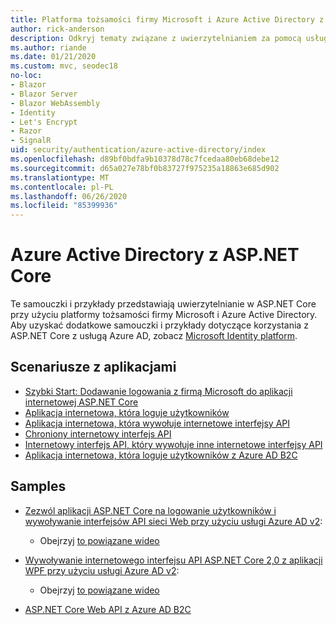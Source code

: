 ```yaml
---
title: Platforma tożsamości firmy Microsoft i Azure Active Directory z ASP.NET Core
author: rick-anderson
description: Odkryj tematy związane z uwierzytelnianiem za pomocą usługi Microsoft Identity platform Azure Active Directory dla aplikacji sieci Web i interfejsów API w programie ASP.NET Core.
ms.author: riande
ms.date: 01/21/2020
ms.custom: mvc, seodec18
no-loc:
- Blazor
- Blazor Server
- Blazor WebAssembly
- Identity
- Let's Encrypt
- Razor
- SignalR
uid: security/authentication/azure-active-directory/index
ms.openlocfilehash: d89bf0bdfa9b10378d78c7fcedaa80eb68debe12
ms.sourcegitcommit: d65a027e78bf0b83727f975235a18863e685d902
ms.translationtype: MT
ms.contentlocale: pl-PL
ms.lasthandoff: 06/26/2020
ms.locfileid: "85399936"
---
```

# <a name="azure-active-directory-with-aspnet-core"></a>Azure Active Directory z ASP.NET Core

Te samouczki i przykłady przedstawiają uwierzytelnianie w ASP.NET Core przy użyciu platformy tożsamości firmy Microsoft i Azure Active Directory. Aby uzyskać dodatkowe samouczki i przykłady dotyczące korzystania z ASP.NET Core z usługą Azure AD, zobacz [Microsoft Identity platform](/azure/active-directory/develop/).

## <a name="application-scenarios"></a>Scenariusze z aplikacjami

* [Szybki Start: Dodawanie logowania z firmą Microsoft do aplikacji internetowej ASP.NET Core](/azure/active-directory/develop/quickstart-v2-aspnet-core-webapp)
* [Aplikacja internetowa, która loguje użytkowników](/azure/active-directory/develop/scenario-web-app-sign-user-overview?tabs=aspnetcore)
* [Aplikacja internetowa, która wywołuje internetowe interfejsy API](/azure/active-directory/develop/scenario-web-app-call-api-overview)
* [Chroniony internetowy interfejs API](/azure/active-directory/develop/scenario-protected-web-api-overview)
* [Internetowy interfejs API, który wywołuje inne internetowe interfejsy API](/azure/active-directory/develop/scenario-web-api-call-api-overview)
* [Aplikacja internetowa, która loguje użytkowników z Azure AD B2C](xref:security/authentication/azure-ad-b2c)

## <a name="samples"></a>Samples

* [Zezwól aplikacji ASP.NET Core na logowanie użytkowników i wywoływanie interfejsów API sieci Web przy użyciu usługi Azure AD v2](/samples/azure-samples/active-directory-aspnetcore-webapp-openidconnect-v2/enable-webapp-signin/): 
  * Obejrzyj [to powiązane wideo](https://channel9.msdn.com/Events/Build/2018/THR5001)

* [Wywoływanie internetowego interfejsu API ASP.NET Core 2,0 z aplikacji WPF przy użyciu usługi Azure AD v2](/samples/azure-samples/active-directory-dotnet-native-aspnetcore-v2/calling-an-aspnet-core-web-api-from-a-wpf-application-using-azure-ad-v2/): 
  * Obejrzyj [to powiązane wideo](https://channel9.msdn.com/Events/Build/2018/THR5000)

* [ASP.NET Core Web API z Azure AD B2C](https://azure.microsoft.com/resources/samples/active-directory-b2c-dotnetcore-webapi/)
